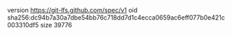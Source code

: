version https://git-lfs.github.com/spec/v1
oid sha256:dc94b7a30a7dbe54bb76c718dd7d1c4ecca0659ac6eff077b0e421c003310df5
size 39776
